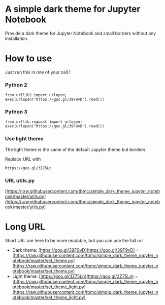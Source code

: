 # A simple dark theme for Jupyter Notebook
Provide a dark theme for Jupyter Notebook and small borders without any installation.

# How to use
Just run this in one of your cell !

### Python 2
```
from urllib2 import urlopen; exec(urlopen("https://goo.gl/39F9vD").read())
```

### Python 3
```
from urllib.request import urlopen; exec(urlopen("https://goo.gl/39F9vD").read())
```

### Use light theme
The light theme is the same of the default Jupyter theme but borders.

Replace URL with
```
https://goo.gl/3Z75Ln
```

### URL utils.py
[https://raw.githubusercontent.com/tbmc/simple_dark_theme_jupyter_notebook/master/utils.py](https://raw.githubusercontent.com/tbmc/simple_dark_theme_jupyter_notebook/master/utils.py)

# Long URL
Short URL are here to be more readable, but you can use the full url
+ Dark theme: [https://goo.gl/39F9vD](https://goo.gl/39F9vD) = [https://raw.githubusercontent.com/tbmc/simple_dark_theme_jupyter_notebook/master/set_theme.py](https://raw.githubusercontent.com/tbmc/simple_dark_theme_jupyter_notebook/master/set_theme.py)
+ Light theme: [https://goo.gl/3Z75Ln](https://goo.gl/3Z75Ln) = [https://raw.githubusercontent.com/tbmc/simple_dark_theme_jupyter_notebook/master/set_theme_light.py](https://raw.githubusercontent.com/tbmc/simple_dark_theme_jupyter_notebook/master/set_theme_light.py)

